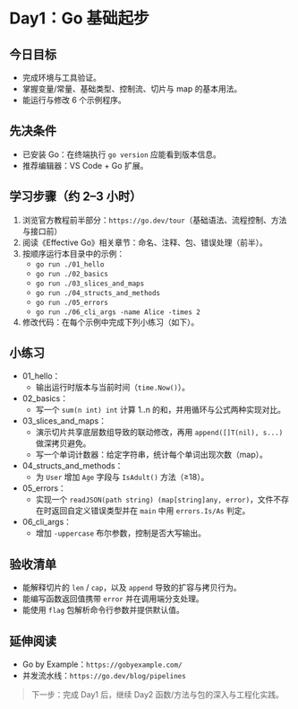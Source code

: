 # Day1：Go 基础起步

## 今日目标
- 完成环境与工具验证。
- 掌握变量/常量、基础类型、控制流、切片与 map 的基本用法。
- 能运行与修改 6 个示例程序。

## 先决条件
- 已安装 Go：在终端执行 `go version` 应能看到版本信息。
- 推荐编辑器：VS Code + Go 扩展。

## 学习步骤（约 2–3 小时）
1. 浏览官方教程前半部分：`https://go.dev/tour`（基础语法、流程控制、方法与接口前）
2. 阅读《Effective Go》相关章节：命名、注释、包、错误处理（前半）。
3. 按顺序运行本目录中的示例：
   - `go run ./01_hello`
   - `go run ./02_basics`
   - `go run ./03_slices_and_maps`
   - `go run ./04_structs_and_methods`
   - `go run ./05_errors`
   - `go run ./06_cli_args -name Alice -times 2`
4. 修改代码：在每个示例中完成下列小练习（如下）。

## 小练习
- 01_hello：
  - 输出运行时版本与当前时间（`time.Now()`）。
- 02_basics：
  - 写一个 `sum(n int) int` 计算 1..n 的和，并用循环与公式两种实现对比。
- 03_slices_and_maps：
  - 演示切片共享底层数组导致的联动修改，再用 `append([]T(nil), s...)` 做深拷贝避免。
  - 写一个单词计数器：给定字符串，统计每个单词出现次数（map）。
- 04_structs_and_methods：
  - 为 `User` 增加 `Age` 字段与 `IsAdult()` 方法（≥18）。
- 05_errors：
  - 实现一个 `readJSON(path string) (map[string]any, error)`，文件不存在时返回自定义错误类型并在 `main` 中用 `errors.Is/As` 判定。
- 06_cli_args：
  - 增加 `-uppercase` 布尔参数，控制是否大写输出。

## 验收清单
- 能解释切片的 `len` / `cap`，以及 `append` 导致的扩容与拷贝行为。
- 能编写函数返回值携带 `error` 并在调用端分支处理。
- 能使用 `flag` 包解析命令行参数并提供默认值。

## 延伸阅读
- Go by Example：`https://gobyexample.com/`
- 并发流水线：`https://go.dev/blog/pipelines`

> 下一步：完成 Day1 后，继续 Day2 函数/方法与包的深入与工程化实践。 
